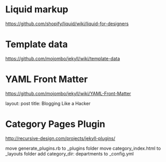# Liquid markup

https://github.com/shopify/liquid/wiki/liquid-for-designers


# Template data

https://github.com/mojombo/jekyll/wiki/template-data


# YAML Front Matter

https://github.com/mojombo/jekyll/wiki/YAML-Front-Matter

layout: post
title: Blogging Like a Hacker

# Category Pages Plugin

http://recursive-design.com/projects/jekyll-plugins/

move generate_plugins.rb to _plugins folder
move category_index.html to _layouts folder
add category_dir: departments to _config.yml
